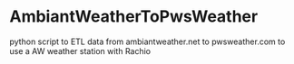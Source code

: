 # AmbiantWeatherToPwsWeather
python script to ETL data from ambiantweather.net to pwsweather.com to use a AW weather station with Rachio
